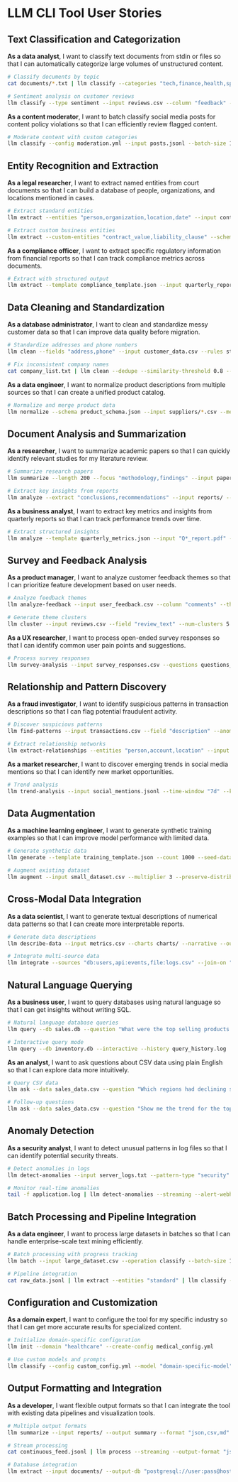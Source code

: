 # LLM CLI Tool User Stories

## Text Classification and Categorization

**As a data analyst**, I want to classify text documents from stdin or files so that I can automatically categorize large volumes of unstructured content.

```bash
# Classify documents by topic
cat documents/*.txt | llm classify --categories "tech,finance,health,sports"

# Sentiment analysis on customer reviews
llm classify --type sentiment --input reviews.csv --column "feedback" --output classified_reviews.csv
```

**As a content moderator**, I want to batch classify social media posts for content policy violations so that I can efficiently review flagged content.

```bash
# Moderate content with custom categories
llm classify --config moderation.yml --input posts.jsonl --batch-size 100
```

## Entity Recognition and Extraction

**As a legal researcher**, I want to extract named entities from court documents so that I can build a database of people, organizations, and locations mentioned in cases.

```bash
# Extract standard entities
llm extract --entities "person,organization,location,date" --input contracts/*.pdf

# Extract custom business entities
llm extract --custom-entities "contract_value,liability_clause" --schema legal_schema.json --input *.docx
```

**As a compliance officer**, I want to extract specific regulatory information from financial reports so that I can track compliance metrics across documents.

```bash
# Extract with structured output
llm extract --template compliance_template.json --input quarterly_reports/ --output compliance_data.csv
```

## Data Cleaning and Standardization

**As a database administrator**, I want to clean and standardize messy customer data so that I can improve data quality before migration.

```bash
# Standardize addresses and phone numbers
llm clean --fields "address,phone" --input customer_data.csv --rules standardization_rules.json

# Fix inconsistent company names
cat company_list.txt | llm clean --dedupe --similarity-threshold 0.8 --field "company_name"
```

**As a data engineer**, I want to normalize product descriptions from multiple sources so that I can create a unified product catalog.

```bash
# Normalize and merge product data
llm normalize --schema product_schema.json --input suppliers/*.csv --merge-on "sku" --output unified_catalog.csv
```

## Document Analysis and Summarization

**As a researcher**, I want to summarize academic papers so that I can quickly identify relevant studies for my literature review.

```bash
# Summarize research papers
llm summarize --length 200 --focus "methodology,findings" --input papers/*.pdf --output summaries.jsonl

# Extract key insights from reports
llm analyze --extract "conclusions,recommendations" --input reports/ --format table
```

**As a business analyst**, I want to extract key metrics and insights from quarterly reports so that I can track performance trends over time.

```bash
# Extract structured insights
llm analyze --template quarterly_metrics.json --input "Q*_report.pdf" --time-series --output metrics.csv
```

## Survey and Feedback Analysis

**As a product manager**, I want to analyze customer feedback themes so that I can prioritize feature development based on user needs.

```bash
# Analyze feedback themes
llm analyze-feedback --input user_feedback.csv --column "comments" --themes --sentiment --output analysis_report.json

# Generate theme clusters
llm cluster --input reviews.csv --field "review_text" --num-clusters 5 --output theme_clusters.json
```

**As a UX researcher**, I want to process open-ended survey responses so that I can identify common user pain points and suggestions.

```bash
# Process survey responses
llm survey-analysis --input survey_responses.csv --questions questions_config.json --export-insights insights.md
```

## Relationship and Pattern Discovery

**As a fraud investigator**, I want to identify suspicious patterns in transaction descriptions so that I can flag potential fraudulent activity.

```bash
# Discover suspicious patterns
llm find-patterns --input transactions.csv --field "description" --anomaly-detection --confidence 0.85

# Extract relationship networks
llm extract-relationships --entities "person,account,location" --input investigation_files/ --graph relationships.gml
```

**As a market researcher**, I want to discover emerging trends in social media mentions so that I can identify new market opportunities.

```bash
# Trend analysis
llm trend-analysis --input social_mentions.jsonl --time-window "7d" --keywords brand_keywords.txt --output trends.csv
```

## Data Augmentation

**As a machine learning engineer**, I want to generate synthetic training examples so that I can improve model performance with limited data.

```bash
# Generate synthetic data
llm generate --template training_template.json --count 1000 --seed-data examples.csv --output synthetic_training.jsonl

# Augment existing dataset
llm augment --input small_dataset.csv --multiplier 3 --preserve-distribution --output augmented_dataset.csv
```

## Cross-Modal Data Integration

**As a data scientist**, I want to generate textual descriptions of numerical data patterns so that I can create more interpretable reports.

```bash
# Generate data descriptions
llm describe-data --input metrics.csv --charts charts/ --narrative --output data_story.md

# Integrate multi-source data
llm integrate --sources "db:users,api:events,file:logs.csv" --join-on "user_id" --describe --output integrated_report.json
```

## Natural Language Querying

**As a business user**, I want to query databases using natural language so that I can get insights without writing SQL.

```bash
# Natural language database queries
llm query --db sales.db --question "What were the top selling products last month?"

# Interactive query mode
llm query --db inventory.db --interactive --history query_history.log
```

**As an analyst**, I want to ask questions about CSV data using plain English so that I can explore data more intuitively.

```bash
# Query CSV data
llm ask --data sales_data.csv --question "Which regions had declining sales?" --chart --output analysis/

# Follow-up questions
llm ask --data sales_data.csv --question "Show me the trend for the top 3 regions" --context previous_query.json
```

## Anomaly Detection

**As a security analyst**, I want to detect unusual patterns in log files so that I can identify potential security threats.

```bash
# Detect anomalies in logs
llm detect-anomalies --input server_logs.txt --pattern-type "security" --threshold 0.9 --output alerts.json

# Monitor real-time anomalies
tail -f application.log | llm detect-anomalies --streaming --alert-webhook http://alerts.company.com
```

## Batch Processing and Pipeline Integration

**As a data engineer**, I want to process large datasets in batches so that I can handle enterprise-scale text mining efficiently.

```bash
# Batch processing with progress tracking
llm batch --input large_dataset.csv --operation classify --batch-size 1000 --parallel 4 --resume

# Pipeline integration
cat raw_data.jsonl | llm extract --entities "standard" | llm classify --categories "business_categories.txt" > processed_data.jsonl
```

## Configuration and Customization

**As a domain expert**, I want to configure the tool for my specific industry so that I can get more accurate results for specialized content.

```bash
# Initialize domain-specific configuration
llm init --domain "healthcare" --create-config medical_config.yml

# Use custom models and prompts
llm classify --config custom_config.yml --model "domain-specific-model" --prompt-template industry_prompts.json
```

## Output Formatting and Integration

**As a developer**, I want flexible output formats so that I can integrate the tool with existing data pipelines and visualization tools.

```bash
# Multiple output formats
llm summarize --input reports/ --output summary --format "json,csv,md"

# Stream processing
cat continuous_feed.jsonl | llm process --streaming --output-format "jsonl" | kafka-producer --topic processed-text

# Database integration
llm extract --input documents/ --output-db "postgresql://user:pass@host/db" --table "extracted_entities"
```